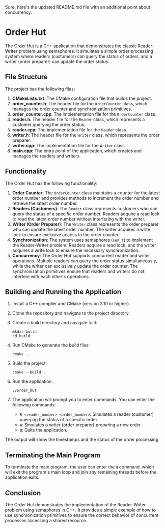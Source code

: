 Sure, here's the updated README.md file with an additional point about concurrency:

# Order Hut

The Order Hut is a C++ application that demonstrates the classic Reader-Writer problem using semaphores. It simulates a simple order processing system where readers (customers) can query the status of orders, and a writer (order preparer) can update the order status.

## File Structure

The project has the following files:

1. **CMakeLists.txt**: The CMake configuration file that builds the project.
2. **order_counter.h**: The header file for the `OrderCounter` class, which manages the order counter and synchronization primitives.
3. **order_counter.cpp**: The implementation file for the `OrderCounter` class.
4. **reader.h**: The header file for the `Reader` class, which represents a customer querying the order status.
5. **reader.cpp**: The implementation file for the `Reader` class.
6. **writer.h**: The header file for the `Writer` class, which represents the order preparer.
7. **writer.cpp**: The implementation file for the `Writer` class.
8. **main.cpp**: The entry point of the application, which creates and manages the readers and writers.

## Functionality

The Order Hut has the following functionality:

1. **Order Counter**: The `OrderCounter` class maintains a counter for the latest order number and provides methods to increment the order number and retrieve the latest order number.
2. **Readers (Customers)**: The `Reader` class represents customers who can query the status of a specific order number. Readers acquire a read lock to read the latest order number without interfering with the writer.
3. **Writer (Order Preparer)**: The `Writer` class represents the order preparer who can update the latest order number. The writer acquires a write lock to ensure exclusive access to the order counter.
4. **Synchronization**: The system uses semaphores (`sem_t`) to implement the Reader-Writer problem. Readers acquire a read lock, and the writer acquires a write lock to ensure the necessary synchronization.
5. **Concurrency**: The Order Hut supports concurrent reader and writer operations. Multiple readers can query the order status simultaneously, while the writer can exclusively update the order counter. The synchronization primitives ensure that readers and writers do not interfere with each other's operations.

## Building and Running the Application

1. Install a C++ compiler and CMake (version 3.10 or higher).
2. Clone the repository and navigate to the project directory.
3. Create a build directory and navigate to it:

   ```
   mkdir build
   cd build
   ```

4. Run CMake to generate the build files:

   ```
   cmake ..
   ```

5. Build the project:

   ```
   cmake --build .
   ```

6. Run the application:

   ```
   ./order_hut
   ```

7. The application will prompt you to enter commands. You can enter the following commands:
   - `R <reader_number> <order_number>`: Simulates a reader (customer) querying the status of a specific order.
   - `W`: Simulates a writer (order preparer) preparing a new order.
   - `Q`: Quits the application.

The output will show the timestamps and the status of the order processing.

## Terminating the Main Program

To terminate the main program, the user can enter the `Q` command, which will exit the program's main loop and join any remaining threads before the application exits.

## Conclusion

The Order Hut demonstrates the implementation of the Reader-Writer problem using semaphores in C++. It provides a simple example of how to use synchronization primitives to ensure the correct behavior of concurrent processes accessing a shared resource.
